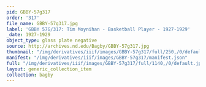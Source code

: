 ```yaml
---
pid: GBBY-57g317
order: '317'
file_name: GBBY-57g317.jpg
label: 'GBBY 57G/317: Tim Moynihan - Basketball Player - 1927-1929'
_date: 1927-1929
object_type: glass plate negative
source: http://archives.nd.edu/Bagby/GBBY-57g317.jpg
thumbnail: "/img/derivatives/iiif/images/GBBY-57g317/full/250,/0/default.jpg"
manifest: "/img/derivatives/iiif/images/GBBY-57g317/manifest.json"
full: "/img/derivatives/iiif/images/GBBY-57g317/full/1140,/0/default.jpg"
layout: generic_collection_item
collection: bagby
---
```

